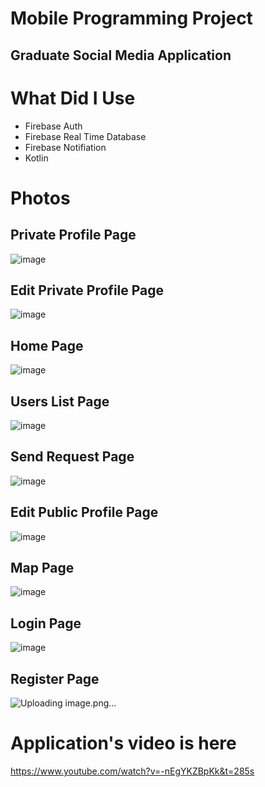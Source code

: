 # Mobile Programming Project

## Graduate Social Media Application


# What Did I Use
* Firebase Auth
* Firebase Real Time Database
* Firebase Notifiation
* Kotlin


# Photos
## Private Profile Page
![image](https://github.com/kaayra2000/mobil_proje/assets/98055130/23235dff-7c8d-4659-8462-1e38148369e9)

## Edit Private Profile Page
![image](https://github.com/kaayra2000/mobil_proje/assets/98055130/67394a9a-8227-4741-9545-c3ce8ccf158e)

## Home Page
![image](https://github.com/kaayra2000/mobil_proje/assets/98055130/2cf8ae5d-0da5-4575-941b-3abf856c179b)

## Users List Page
![image](https://github.com/kaayra2000/mobil_proje/assets/98055130/b6ac2559-59f5-40a3-94cc-a317567f3ff2)

## Send Request Page
![image](https://github.com/kaayra2000/mobil_proje/assets/98055130/1b5eb698-e3d2-4ab3-adf9-12318834897e)

## Edit Public Profile Page
![image](https://github.com/kaayra2000/mobil_proje/assets/98055130/ace37344-508d-48dd-9436-d911e22ffd6b)

## Map Page
![image](https://github.com/kaayra2000/mobil_proje/assets/98055130/ecfb3952-c40f-45b6-b205-4c3f18bce357)

## Login Page
![image](https://github.com/kaayra2000/mobil_proje/assets/98055130/311d8aa7-3d27-475a-8e76-1e2b0c9783c5)

## Register Page
![Uploading image.png…]()

# Application's video is here 
https://www.youtube.com/watch?v=-nEgYKZBpKk&t=285s
